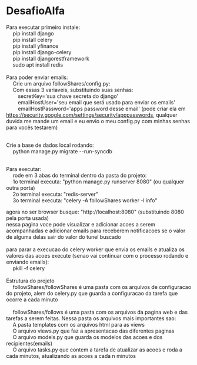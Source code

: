 # DesafioAlfa
Para executar primeiro instale:<br>
&emsp;    pip install django<br>
&emsp;    pip install celery<br>
&emsp;    pip install yfinance<br>
&emsp;    pip install django-celery<br>
&emsp;    pip install djangorestframework<br>
&emsp;    sudo apt install redis<br>
<br>
Para poder enviar emails:<br>
&emsp;    Crie um arquivo followShares/config.py:<br>
&emsp;    Com essas 3 variaveis, substituindo suas senhas:<br>
&emsp;&emsp;        secretKey='sua chave secreta do django'<br>
&emsp;&emsp;        emailHostUser='seu email que será usado para enviar os emails'<br>
&emsp;&emsp;        emailHostPassword='apps password desse email' (pode criar ela em https://security.google.com/settings/security/apppasswords, qualquer duvida me mande um email e eu envio o meu config.py com minhas senhas para vocês testarem)<br>
<br>

Crie a base de dados local rodando:<br>
&emsp;    python manage.py migrate --run-syncdb <br>

<br>
Para executar:<br>
&emsp;    rode em 3 abas do terminal dentro da pasta do projeto:<br>
&emsp;    1o terminal executa: "python manage.py runserver 8080" (ou qualquer outra porta)<br>
&emsp;    2o terminal executa: "redis-server"<br>
&emsp;    3o terminal executa: "celery -A followShares worker -l info"<br>

agora no ser browser busque: "http://localhost:8080" (substituindo 8080 pela porta usada)<br>
nessa pagina voce pode visualizar e adicionar acoes a serem acompanhadas e adicionar emails para receberem notificacoes se o valor de alguma delas sair do valor do tunel buscado<br>
<br>
para parar a execucao do celery worker que envia os emails e atualiza os valores das acoes execute (senao vai continuar com o processo rodando e enviando emails):<br>
&emsp;    pkill -f celery<br>
<br>
Estrutura do projeto<br>
&emsp;    followShares/followShares é uma pasta com os arquivos de configuracao do projeto, alem do celery.py que guarda a configuracao da tarefa que ocorre a cada minuto<br>
    <br>
&emsp;    followShares/follows é uma pasta com os arquivos da pagina web e das tarefas a serem feitas. Nessa pasta os arquivos mais importantes sao:<br>
&emsp;        A pasta templates com os arquivos html para as views<br>
&emsp;        O arquivo views.py que faz a apresentacao das diferentes paginas<br>
&emsp;        O arquivo models.py que guarda os modelos das acoes e dos recipientes(emails)<br>
&emsp;        O arquivo tasks.py que contem a tarefa de atualizar as acoes e roda a cada minutos, atualizando as acoes a cada n minutos<br>
